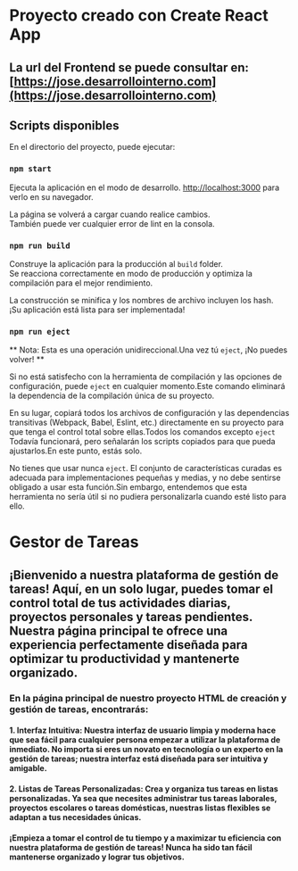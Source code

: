 # Proyecto creado con Create React App

## La url del Frontend se puede consultar en: [https://jose.desarrollointerno.com](https://jose.desarrollointerno.com)

## Scripts disponibles

En el directorio del proyecto, puede ejecutar:

### `npm start`

Ejecuta la aplicación en el modo de desarrollo. [http://localhost:3000](http://localhost:3000) para verlo en su navegador.

La página se volverá a cargar cuando realice cambios. \
También puede ver cualquier error de lint en la consola.
### `npm run build`

Construye la aplicación para la producción al `build` folder.\
Se reacciona correctamente en modo de producción y optimiza la compilación para el mejor rendimiento.

La construcción se minifica y los nombres de archivo incluyen los hash. \
¡Su aplicación está lista para ser implementada!

### `npm run eject`

** Nota: Esta es una operación unidireccional.Una vez tú `eject`, ¡No puedes volver! **

Si no está satisfecho con la herramienta de compilación y las opciones de configuración, puede `eject` en cualquier momento.Este comando eliminará la dependencia de la compilación única de su proyecto.

En su lugar, copiará todos los archivos de configuración y las dependencias transitivas (Webpack, Babel, Eslint, etc.) directamente en su proyecto para que tenga el control total sobre ellas.Todos los comandos excepto `eject` Todavía funcionará, pero señalarán los scripts copiados para que pueda ajustarlos.En este punto, estás solo.

No tienes que usar nunca `eject`. El conjunto de características curadas es adecuada para implementaciones pequeñas y medias, y no debe sentirse obligado a usar esta función.Sin embargo, entendemos que esta herramienta no sería útil si no pudiera personalizarla cuando esté listo para ello.

# Gestor de Tareas
## ¡Bienvenido a nuestra plataforma de gestión de tareas! Aquí, en un solo lugar, puedes tomar el control total de tus actividades diarias, proyectos personales y tareas pendientes. Nuestra página principal te ofrece una experiencia perfectamente diseñada para optimizar tu productividad y mantenerte organizado.

### En la página principal de nuestro proyecto HTML de creación y gestión de tareas, encontrarás:

#### 1. Interfaz Intuitiva: Nuestra interfaz de usuario limpia y moderna hace que sea fácil para cualquier persona empezar a utilizar la plataforma de inmediato. No importa si eres un novato en tecnología o un experto en la gestión de tareas; nuestra interfaz está diseñada para ser intuitiva y amigable.
#### 2. Listas de Tareas Personalizadas: Crea y organiza tus tareas en listas personalizadas. Ya sea que necesites administrar tus tareas laborales, proyectos escolares o tareas domésticas, nuestras listas flexibles se adaptan a tus necesidades únicas.

#### ¡Empieza a tomar el control de tu tiempo y a maximizar tu eficiencia con nuestra plataforma de gestión de tareas! Nunca ha sido tan fácil mantenerse organizado y lograr tus objetivos.